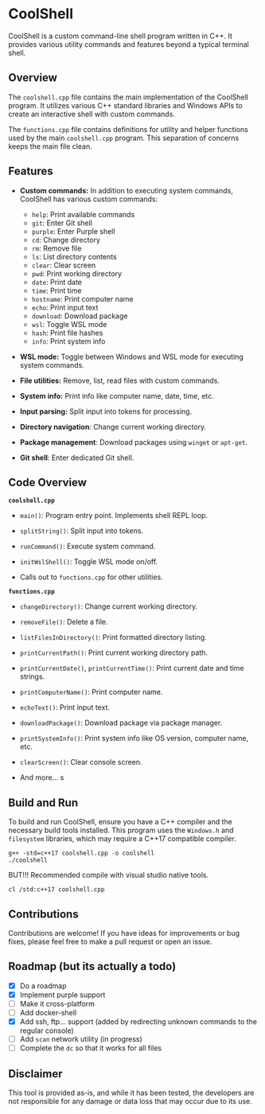 # CoolShell

CoolShell is a custom command-line shell program written in C++. It provides various utility commands and features beyond a typical terminal shell.

## Overview

The `coolshell.cpp` file contains the main implementation of the CoolShell program. It utilizes various C++ standard libraries and Windows APIs to create an interactive shell with custom commands.

The `functions.cpp` file contains definitions for utility and helper functions used by the main `coolshell.cpp` program. This separation of concerns keeps the main file clean.

## Features

- **Custom commands:** In addition to executing system commands, CoolShell has various custom commands:

  - `help`: Print available commands
  - `git`: Enter Git shell  
  - `purple`: Enter Purple shell
  - `cd`: Change directory
  - `rm`: Remove file
  - `ls`: List directory contents  
  - `clear`: Clear screen
  - `pwd`: Print working directory
  - `date`: Print date
  - `time`: Print time
  - `hostname`: Print computer name
  - `echo`: Print input text
  - `download`: Download package
  - `wsl`: Toggle WSL mode
  - `hash`: Print file hashes
  - `info`: Print system info

- **WSL mode:** Toggle between Windows and WSL mode for executing system commands.

- **File utilities:** Remove, list, read files with custom commands.

- **System info:** Print info like computer name, date, time, etc. 

- **Input parsing:** Split input into tokens for processing.

- **Directory navigation**: Change current working directory.

- **Package management**: Download packages using `winget` or `apt-get`.

- **Git shell**: Enter dedicated Git shell.

## Code Overview

**`coolshell.cpp`**

- `main()`: Program entry point. Implements shell REPL loop.

- `splitString()`: Split input into tokens.

- `runCommand()`: Execute system command.

- `initWslShell()`: Toggle WSL mode on/off.

- Calls out to `functions.cpp` for other utilities.

**`functions.cpp`**

- `changeDirectory()`: Change current working directory.

- `removeFile()`: Delete a file.

- `listFilesInDirectory()`: Print formatted directory listing.

- `printCurrentPath()`: Print current working directory path. 

- `printCurrentDate()`, `printCurrentTime()`: Print current date and time strings.

- `printComputerName()`: Print computer name.

- `echoText()`: Print input text. 

- `downloadPackage()`: Download package via package manager.

- `printSystemInfo()`: Print system info like OS version, computer name, etc.

- `clearScreen()`: Clear console screen.

- And more...
s
## Build and Run

To build and run CoolShell, ensure you have a C++ compiler and the necessary build tools installed. This program uses the `Windows.h` and `filesystem` libraries, which may require a C++17 compatible compiler.

```
g++ -std=c++17 coolshell.cpp -o coolshell
./coolshell
```

BUT!!! Recommended compile with visual studio native tools.

```
cl /std:c++17 coolshell.cpp
```

## Contributions

Contributions are welcome! If you have ideas for improvements or bug fixes, please feel free to make a pull request or open an issue.

## Roadmap (but its actually a todo)
- [x] Do a roadmap
- [x] Implement purple support
- [ ] Make it cross-platform
- [ ] Add docker-shell
- [x] Add ssh, ftp... support (added by redirecting unknown commands to the regular console)
- [ ] Add `scan` network utility (in progress)
- [ ] Complete the `dc` so that it works for all files

## Disclaimer

This tool is provided as-is, and while it has been tested, the developers are not responsible for any damage or data loss that may occur due to its use.
